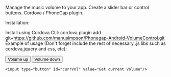 Manage the music volume to your app. Create a slider bar or control buttons. Cordova / PhoneGap plugin.

Installation:

Install using Cordova CLI: cordova plugin add git+https://github.com/manusimpson/Phonegap-Android-VolumeControl.git
Example of usage (Don't forget include the rest of necessary .js libs such as cordova,jquery and css, etc):

<!DOCTYPE html>
<html>
  <head>
    <script type="text/javascript" charset="utf-8" src="cordova-X.X.X.js"></script>
    <script type="text/javascript" charset="utf-8" src="jquery.js"></script>
    <script type="text/javascript" charset="utf-8" src="VolumeControl.js"></script>
    <script type="text/javascript" charset="utf-8">
      //Set volume to 95 when click button
      $('#volUp').bind('click',function(){
         VolumeControl.setVolume(95, onVolSuccess, onVolError);
      });
      //Set volume to 25 when click button
      $('#volDown').bind('click',function(){
          VolumeControl.setVolume(25, onVolSuccess, onVolError);
      });
      //Get current volume
      $('#currVol').bind('click',function(){
          VolumeControl.getVolume(getVolSuccess, getVolError);
      });
      //Callbacks
      function onVolSuccess(){
          console.log("Volume changed");
      }
      function onVolError(){
          //Manage Error
      }
      function getVolSuccess(r){
          alert(r);
      }
      function getVolError(){
          //Manage Error
      }
    </script>
  </head>
  <body>
    <input type="button" id="volUp" value="Volume up"/>
    <input type="button" id="volDown" value="Volume down"/>

    <input type="button" id="currVol" value="Get current Volume"/>
  </body>
</html>
